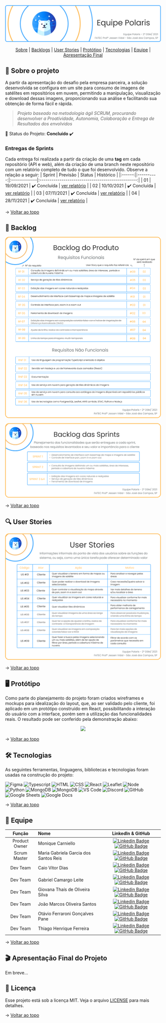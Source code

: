 <br id="topo">

<p align="center"> <img src="./banner.png" /></p>

<p align="center">
    <a href="#sobre">Sobre</a>  |  
    <a href="#backlogs">Backlogs</a>  |  
    <a href="#user-stories">User Stories</a>  |  
    <a href="#prototipo">Protótipo</a>  |  
    <a href="#tecnologias">Tecnologias</a>  |  
    <a href="#equipe">Equipe</a>  |  
    <a href="#final">Apresentação Final</a>
</p>
   
<span id="sobre">

## :bookmark_tabs: Sobre o projeto

A partir da apresentação do desafio pela empresa parceira, a solução desenvolvida se configura em um site para consumo de imagens de satélites em repositórios em nuvem, permitindo a manipulação, visualização e download dessas imagens, proporcionando sua análise e facilitando sua obtenção de forma fácil e rápida.

> _Projeto baseado na metodologia ágil SCRUM, procurando desenvolver a Proatividade, Autonomia, Colaboração e Entrega de Resultados dos envolvidos_

:pushpin: Status do Projeto: **Concluído** :heavy_check_mark:

### Entregas de Sprints

Cada entrega foi realizada a partir da criação de uma **tag** em cada repositório (API e web), além da criação de uma branch neste repositório com um relatório completo de tudo o que foi desenvolvido. Observe a relação a seguir:
| Sprint | Previsão | Status | Histórico |
|:------:|:----------:|:-------------|:-------------------------------------------------:|
| 01 | 19/09/2021 | :heavy_check_mark: Concluída | [ver relatório](https://github.com/Equipe-Polaris-DSM-2021/docs/tree/sprint-01) |
| 02 | 10/10/2021 | :heavy_check_mark: Concluída | [ver relatório](https://github.com/Equipe-Polaris-DSM-2021/docs/tree/sprint-02) |
| 03 | 07/11/2021 | :heavy_check_mark: Concluída | [ver relatório](https://github.com/Equipe-Polaris-DSM-2021/docs/tree/sprint-03) |
| 04 | 28/11/2021 | :heavy_check_mark: Concluída | [ver relatório](https://github.com/Equipe-Polaris-DSM-2021/docs/tree/sprint-04) |

→ [Voltar ao topo](#topo)

<span id="backlogs">

## :dart: Backlog

<p align="center"> <img src="./product-backlog.png" /></p>
<p align="center"> <img src="./sprint-backlog.png" /></p>

→ [Voltar ao topo](#topo)

<span id="user-stories">

## :mag: User Stories

<p align="center"> <img src="./us.png" /></p>

→ [Voltar ao topo](#topo)

<span id="prototipo">

## :desktop_computer: Protótipo

Como parte do planejamento do projeto foram criados wireframes e mockups para idealização do layout, que, ao ser validado pelo cliente, foi aplicado em um protótipo construído em React, possibilitando a interação do usuário com a interface, porém sem a utilização das funcionalidades reais. O resultado pode ser conferido pela demonstração abaixo:

<p align="center"> <img src="./demo.gif" /></p>

→ [Voltar ao topo](#topo)

<span id="tecnologias">

## 🛠️ Tecnologias

As seguintes ferramentas, linguagens, bibliotecas e tecnologias foram usadas na construção do projeto:

<img src="https://img.shields.io/badge/Figma-20232A?style=for-the-badge&logo=figma&logoColor=DC143C" alt="Figma" /> 
<img src="https://img.shields.io/badge/TypeScript-20232A?style=for-the-badge&logo=typescript&logoColor=007ACC" alt="Typescript" />
<img src="https://img.shields.io/badge/HTML5-20232A?style=for-the-badge&logo=html5&logoColor=E34F26" alt="HTML" /> 
<img src="https://img.shields.io/badge/CSS3-20232A?style=for-the-badge&logo=css3&logoColor=1572B6" alt="CSS" /> 	
<img src="https://img.shields.io/badge/React-20232A?style=for-the-badge&logo=react&logoColor=61DAFB" alt="React" /> 
<img src="https://img.shields.io/badge/Leaflet-20232A?style=for-the-badge&logo=Leaflet&logoColor=199900" alt="Leaflet" /> 
<img src="https://img.shields.io/badge/Node.js-20232A?style=for-the-badge&logo=nodedotjs&logoColor=339933" alt="Node" />  <br>
<img src="https://img.shields.io/badge/Python-20232A?style=for-the-badge&logo=python&logoColor=darkgreen" alt="Python" />
<img src="https://img.shields.io/badge/MongoDB-20232A?style=for-the-badge&logo=mongodb&logoColor=4EA94B" alt="MongoDB" />
<img src="https://img.shields.io/badge/PostgreSQL-20232A?style=for-the-badge&logo=postgresql&logoColor=white" alt="MongoDB" />
<img src="https://img.shields.io/badge/VS_Code-20232A?style=for-the-badge&logo=visual%20studio%20code&logoColor=0078D4" alt="VS Code" /> 
<img src="https://img.shields.io/badge/Discord-20232A?style=for-the-badge&logo=discord&logoColor=7289DA" alt="Discord" /> 
<img src="https://img.shields.io/badge/GitHub-20232A?style=for-the-badge&logo=github&logoColor=white" alt="GitHub" /> 
<img src="https://img.shields.io/badge/Google%20Sheets-20232A?style=for-the-badge&logo=google-sheets&logoColor=34A853" alt="Google Sheets" /> 
<img src="https://img.shields.io/badge/Google%20Docs-20232A?style=for-the-badge&logo=google-sheets&logoColor=0D96F6" alt="Google Docs" />
    
→ [Voltar ao topo](#topo)

<span id="equipe">

## :busts_in_silhouette: Equipe

|    Função     | Nome                                  |                                                                                                                                                      LinkedIn & GitHub                                                                                                                                                      |
| :-----------: | :------------------------------------ | :-------------------------------------------------------------------------------------------------------------------------------------------------------------------------------------------------------------------------------------------------------------------------------------------------------------------------: |
| Product Owner | Monique Carniello                     |     [![Linkedin Badge](https://img.shields.io/badge/Linkedin-blue?style=flat-square&logo=Linkedin&logoColor=white)](https://www.linkedin.com/in/monique-carniello-511ba61b6) [![GitHub Badge](https://img.shields.io/badge/GitHub-111217?style=flat-square&logo=github&logoColor=white)](https://github.com/Monique-c)      |
| Scrum Master  | Maria Gabriela Garcia dos Santos Reis |      [![Linkedin Badge](https://img.shields.io/badge/Linkedin-blue?style=flat-square&logo=Linkedin&logoColor=white)](https://www.linkedin.com/in/mariagabrielareis/) [![GitHub Badge](https://img.shields.io/badge/GitHub-111217?style=flat-square&logo=github&logoColor=white)](https://github.com/MariaGabrielaReis)      |
|   Dev Team    | Caio Vitor Dias                       |         [![Linkedin Badge](https://img.shields.io/badge/Linkedin-blue?style=flat-square&logo=Linkedin&logoColor=white)](https://www.linkedin.com/in/caio-vitor-c1/) [![GitHub Badge](https://img.shields.io/badge/GitHub-111217?style=flat-square&logo=github&logoColor=white)](https://github.com/CaioVitorDias1)          |
|   Dev Team    | Gabriel Camargo Leite                 |   [![Linkedin Badge](https://img.shields.io/badge/Linkedin-blue?style=flat-square&logo=Linkedin&logoColor=white)](https://www.linkedin.com/in/gabriel-camargo-915452196/) [![GitHub Badge](https://img.shields.io/badge/GitHub-111217?style=flat-square&logo=github&logoColor=white)](https://github.com/GabrielCamargoL)   |
|   Dev Team    | Giovana Thaís de Oliveira Silva       |           [![Linkedin Badge](https://img.shields.io/badge/Linkedin-blue?style=flat-square&logo=Linkedin&logoColor=white)](https://www.linkedin.com/in/gioliveirass) [![GitHub Badge](https://img.shields.io/badge/GitHub-111217?style=flat-square&logo=github&logoColor=white)](https://github.com/gioliveirass)            |
|   Dev Team    | João Marcos Oliveira Santos           |          [![Linkedin Badge](https://img.shields.io/badge/Linkedin-blue?style=flat-square&logo=Linkedin&logoColor=white)](https://www.linkedin.com/in/joaomarcosoliveiraa) [![GitHub Badge](https://img.shields.io/badge/GitHub-111217?style=flat-square&logo=github&logoColor=white)](https://github.com/JoaoM-py)          |
|   Dev Team    | Otávio Ferraroni Gonçalves Pane       |        [![Linkedin Badge](https://img.shields.io/badge/Linkedin-blue?style=flat-square&logo=Linkedin&logoColor=white)](https://www.linkedin.com/in/otavioferraronigpane/) [![GitHub Badge](https://img.shields.io/badge/GitHub-111217?style=flat-square&logo=github&logoColor=white)](https://github.com/OtavioPane)        |
|   Dev Team    | Thiago Henrique Ferreira              | [![Linkedin Badge](https://img.shields.io/badge/Linkedin-blue?style=flat-square&logo=Linkedin&logoColor=white)](https://www.linkedin.com/in/thiago-henrique-ferreira-2499a41a8/) [![GitHub Badge](https://img.shields.io/badge/GitHub-111217?style=flat-square&logo=github&logoColor=white)](https://github.com/ThHenrique) |

→ [Voltar ao topo](#topo)

<span id="final">

## :clapper: Apresentação Final do Projeto

Em breve...

## :page_with_curl: Licença

Esse projeto está sob a licença MIT. Veja o arquivo [LICENSE](LICENSE) para mais detalhes.

→ [Voltar ao topo](#topo)
